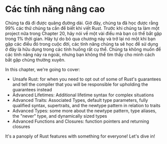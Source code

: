 # Các tính năng nâng cao

Chúng ta đã đi được quãng đường dài. Giờ đây, chúng ta đã học được rằng 99% các thứ chúng ta cần để biết khi viết Rust. Trước khi chúng ta làm một project nữa trong Chapter 20, hãy nói về một vài điều mà bạn có thể bắt gặp trong 1% thời gian. Hãy tự do bỏ qua chương này và trở lại nó một khi bạn gặp các điều đó trong cuộc đời, các tính năng chúng ta sẽ học để sử dụng ở đây là hữu dụng trong các tính huống rất cụ thể. Chúng ta không muốn để các tính năng này ra ngoài, nhưng bạn không thể tìm thấy cho mình cách bắt gặp chúng thường xuyên.

In this chapter, we're going to cover:

* Unsafe Rust: for when you need to opt out of some of Rust's guarantees and
  tell the compiler that you will be responsible for upholding the guarantees
  instead
* Advanced Lifetimes: Additional lifetime syntax for complex situations
* Advanced Traits: Associated Types, default type parameters, fully qualified
  syntax, supertraits, and the newtype pattern in relation to traits
* Advanced Types: some more about the newtype pattern, type aliases, the
  "never" type, and dynamically sized types
* Advanced Functions and Closures: function pointers and returning closures

It's a panoply of Rust features with something for everyone! Let's dive in!
